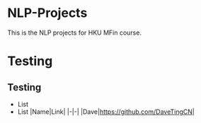 # NLP-Projects
This is the NLP projects for HKU MFin course.

# Testing
## Testing
* List
* List
|Name|Link|
|-|-|
|Dave|<https://github.com/DaveTingCN>|